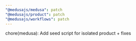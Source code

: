 ```yaml
---
"@medusajs/medusa": patch
"@medusajs/product": patch
"@medusajs/workflows": patch
---
```


chore(medusa): Add seed script for isolated product + fixes
